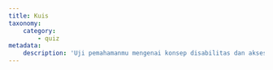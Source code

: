 ```yaml
---
title: Kuis
taxonomy:
    category:
        - quiz
metadata:
    description: 'Uji pemahamanmu mengenai konsep disabilitas dan aksesibiltas dengan mengikuti beberapa kuis yang tersedia.'
---
```


